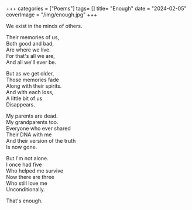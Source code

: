 +++
categories = ["Poems"]
tags= []
title= "Enough"
date = "2024-02-05"
coverImage = "/img/enough.jpg"
+++

We exist in the minds of others.  
<!--more-->    
Their memories of us,  
Both good and bad,  
Are where we live.  
For that's all we are,  
And all we'll ever be.  
  
But as we get older,   
Those memories fade  
Along with their spirits.  
And with each loss,  
A little bit of us  
Disappears.  
  
My parents are dead.   
My grandparents too.  
Everyone who ever shared   
Their DNA with me  
And their version of the truth  
Is now gone.  

But I'm not alone.  
I once had five  
Who helped me survive  
Now there are three  
Who still love me  
Unconditionally.  

That's enough.  

